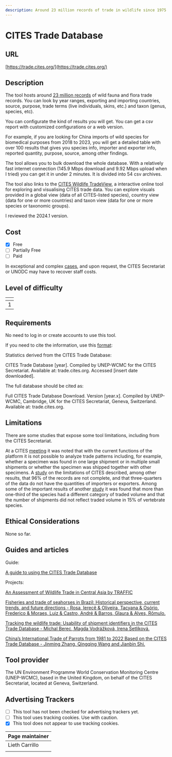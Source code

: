 ```yaml
---
description: Around 23 million records of trade in wildlife since 1975.
---
```


# CITES Trade Database

## URL

[https://trade.cites.org/](https://trade.cites.org/)

## Description

The tool hosts around [23 million records](https://trade.cites.org/cites_trade_guidelines/en-CITES_Trade_Database_Guide.pdf) of wild fauna and flora trade records. You can look by year ranges, exporting and importing countries, source, purpose, trade terms (live individuals, skins, etc.) and taxon (genus, species, etc).

You can configurate the kind of results you will get. You can get a csv report with customized configurations or a web version.&#x20;

For example, if you are looking for China imports of wild species for biomedical purposes from 2018 to 2023, you will get a detailed table with over 100 results that gives you species info, importer and exporter info, reported quantity, purpose, source, among other findings.

The tool allows you to bulk download the whole database. With a relatively fast internet connection (145.9 Mbps download and 9.92 Mbps upload when I tried) you can get it in under 2 minutes. It is divided into 54 csv archives.

The tool also links to the [CITES Wildlife TradeView](https://tradeview.cites.org/en), a interactive online tool for exploring and visualising CITES trade data. You can explore visuals provided in a global view (data of all CITES-listed species), country view (data for one or more countries) and taxon view (data for one or more species or taxonomic groups).

I reviewed the 2024.1 version.

## Cost

* [x] Free
* [ ] Partially Free
* [ ] Paid

In exceptional and complex [cases](https://citesdata.un.org/terms), and upon request, the CITES Secretariat or UNODC may have to recover staff costs.

## Level of difficulty

<table><thead><tr><th data-type="rating" data-max="5"></th></tr></thead><tbody><tr><td>1</td></tr></tbody></table>

## Requirements

No need to log in or create accounts to use this tool.

If you need to cite the information, use this [format](https://trade.cites.org/cites_trade_guidelines/en-CITES_Trade_Database_Guide.pdf):

Statistics derived from the CITES Trade Database:

CITES Trade Database \[year]. Compiled by UNEP-WCMC for the CITES Secretariat. Available at: trade.cites.org. Accessed \[insert date downloaded].&#x20;

The full database should be cited as:&#x20;

Full CITES Trade Database Download. Version \[year.x]. Compiled by UNEP-WCMC, Cambridge, UK for the CITES Secretariat, Geneva, Switzerland. Available at: trade.cites.org.

## Limitations

There are some studies that expose some tool limitations, including from the CITES Secretariat.&#x20;

At a CITES [meeting](https://cites.org/sites/default/files/eng/com/sc/69/E-SC69-28-02.pdf) it was noted that with the current functions of the platform it is not possible to analyze trade patterns including, for example, whether a specimen was found in one large shipment or in multiple small shipments or whether the specimen was shipped together with other specimens. A [study](https://www.sciencedirect.com/science/article/pii/S0006320718303045) on the limitations of CITES described, among other results, that 96% of the records are not complete, and that three-quarters of the data do not have the quantities of importers or exporters. Among some of the important results of another [study](https://www.sciencedirect.com/science/article/pii/S0006320720309757) it was found that more than one-third of the species had a different category of traded volume and that the number of shipments did not reflect traded volume in 15% of vertebrate species.

## Ethical Considerations

None so far.

## Guides and articles

Guide:

[A guide to using the CITES Trade Database](https://trade.cites.org/cites_trade_guidelines/en-CITES_Trade_Database_Guide.pdf)

Projects:

[An Assessment of Wildlife Trade in Central Asia by TRAFFIC](https://www.traffic.org/site/assets/files/23066/en_wildlife_trade_in_central_asia-compressed.pdf)

[Fisheries and trade of seahorses in Brazil: Historical perspective, current trends, and future directions - Rosa, Ierecê & Oliveira, Tacyana & Osório, Frederico & Moraes, Luiz & Castro, André & Barros, Glaura & Alves, Rômulo.](https://www.researchgate.net/publication/225459268_Fisheries_and_trade_of_seahorses_in_Brazil_Historical_perspective_current_trends_and_future_directions)

[Tracking the wildlife trade: Usability of shipment identifiers in the CITES Trade Database - Michal Berec, Magda Vodrážková, Irena Šetlíková.](https://www.sciencedirect.com/science/article/pii/S2351989421001852)

[China’s International Trade of Parrots from 1981 to 2022 Based on the CITES Trade Database - Jinming Zhang, Qingqing Wang and Jianbin Shi.](https://www.mdpi.com/2076-2615/14/21/3076)

## Tool provider

The UN Environment Programme World Conservation Monitoring Centre (UNEP-WCMC), based in the United Kingdom, on behalf of the CITES Secretariat, located at Geneva, Switzerland.

## Advertising Trackers

* [ ] This tool has not been checked for advertising trackers yet.
* [ ] This tool uses tracking cookies. Use with caution.
* [x] This tool does not appear to use tracking cookies.

| Page maintainer |
| --------------- |
| Lieth Carrillo  |
|                 |
